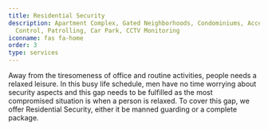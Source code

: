 ```yaml
---
title: Residential Security
description: Apartment Complex, Gated Neighborhoods, Condominiums, Access
  Control, Patrolling, Car Park, CCTV Monitoring
iconname: fas fa-home
order: 3
type: services
---
```

Away from the tiresomeness of office and routine activities, people needs a relaxed leisure. In this busy life schedule, men have no time worrying about security aspects and this gap needs to be fulfilled as the most compromised situation is when a person is relaxed. To cover this gap, we offer Residential Security, either it be manned guarding or a complete package.